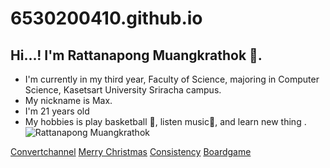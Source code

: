 # 6530200410.github.io
## Hi...! I'm Rattanapong Muangkrathok 👋.
- I'm currently in my third year, Faculty of Science, majoring in Computer Science, Kasetsart University Sriracha campus.
- My nickname is Max. 
- I'm 21 years old
- My hobbies is play basketball 🏀, listen music🎵, and learn new thing .
![Rattanapong Muangkrathok](img/S__5210186.jpg)

[Convertchannel](covert-channel.md)
[Merry Christmas](Merry-Christmas.md)
[Consistency](consistency.md)
[Boardgame](boardgame.md)
